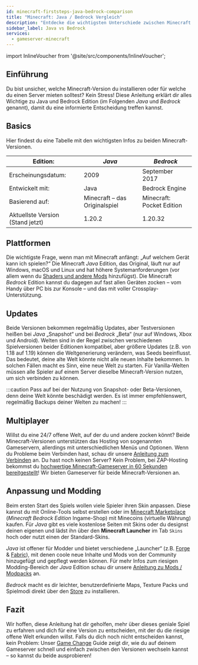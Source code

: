 ```yaml
---
id: minecraft-firststeps-java-bedrock-comparison
title: "Minecraft: Java / Bedrock Vergleich"
description: "Entdecke die wichtigsten Unterschiede zwischen Minecraft Java und Bedrock Edition, um die beste Version für dein Gaming-Erlebnis zu wählen → Jetzt mehr erfahren"
sidebar_label: Java vs Bedrock
services:
  - gameserver-minecraft
---
```


import InlineVoucher from '@site/src/components/InlineVoucher';

## Einführung

Du bist unsicher, welche Minecraft-Version du installieren oder für welche du einen Server mieten solltest? Kein Stress! Diese Anleitung erklärt dir alles Wichtige zu Java und Bedrock Edition (im Folgenden *Java* und *Bedrock* genannt), damit du eine informierte Entscheidung treffen kannst.

<InlineVoucher />

## Basics

Hier findest du eine Tabelle mit den wichtigsten Infos zu beiden Minecraft-Versionen.

| Edition:                       | *Java*                        | *Bedrock*                 |
| ------------------------------ | ----------------------------- | ------------------------- |
| Erscheinungsdatum:             | 2009                          | September 2017            |
| Entwickelt mit:                | Java                          | Bedrock Engine            |
| Basierend auf:                 | Minecraft – das Originalspiel | Minecraft: Pocket Edition |
| Aktuellste Version (Stand jetzt) | 1.20.2                        | 1.20.32                   |

## Plattformen

Die wichtigste Frage, wenn man mit Minecraft anfängt: „Auf welchem Gerät kann ich spielen?“ Die Minecraft *Java* Edition, das Original, läuft nur auf Windows, macOS und Linux und hat höhere Systemanforderungen (vor allem wenn du [Shaders und andere Mods](#customization-and-modding) hinzufügst). Die Minecraft *Bedrock* Edition kannst du dagegen auf fast allen Geräten zocken – vom Handy über PC bis zur Konsole – und das mit voller Crossplay-Unterstützung.

## Updates

Beide Versionen bekommen regelmäßig Updates, aber Testversionen heißen bei *Java* „Snapshot“ und bei *Bedrock* „Beta“ (nur auf Windows, Xbox und Android). Welten sind in der Regel zwischen verschiedenen Spielversionen beider Editionen kompatibel, aber größere Updates (z.B. von 1.18 auf 1.19) können die Weltgenerierung verändern, was Seeds beeinflusst. Das bedeutet, deine alte Welt könnte nicht alle neuen Inhalte bekommen. In solchen Fällen macht es Sinn, eine neue Welt zu starten. Für Vanilla-Welten müssen alle Spieler auf einem Server dieselbe Minecraft-Version nutzen, um sich verbinden zu können.

:::caution 
Pass auf bei der Nutzung von Snapshot- oder Beta-Versionen, denn deine Welt könnte beschädigt werden. Es ist immer empfehlenswert, regelmäßig Backups deiner Welten zu machen!
:::

## Multiplayer

Willst du eine 24/7 offene Welt, auf der du und andere zocken könnt? Beide Minecraft-Versionen unterstützen das Hosting von sogenannten Gameservern, allerdings mit unterschiedlichen Menüs und Optionen. Wenn du Probleme beim Verbinden hast, schau dir unsere [Anleitung zum Verbinden](minecraft-firststeps-connect.md) an. Du hast noch keinen Server? Kein Problem, bei ZAP-Hosting bekommst du [hochwertige Minecraft-Gameserver in 60 Sekunden bereitgestellt](https://zap-hosting.com/en/minecraft-server-hosting/)! Wir bieten Gameserver für beide Minecraft-Versionen an.

## Anpassung und Modding

Beim ersten Start des Spiels wollen viele Spieler ihren Skin anpassen. Diese kannst du mit Online-Tools selbst erstellen oder im [Minecraft Marketplace](https://www.minecraft.net/en-us/marketplace) (*Minecraft Bedrock Edition* Ingame-Shop) mit Minecoins (virtuelle Währung) kaufen. Für *Java* gibt es viele kostenlose Seiten mit Skins oder du designst deinen eigenen und lädst ihn über den **Minecraft Launcher** im Tab `Skins` hoch oder nutzt einen der Standard-Skins.

*Java* ist offener für Modder und bietet verschiedene „Launcher“ (z.B. [Forge](https://files.minecraftforge.net/net/minecraftforge/forge/) & [Fabric](https://fabricmc.net/use/installer/)), mit denen coole neue Inhalte und Mods von der Community hinzugefügt und gepflegt werden können. Für mehr Infos zum riesigen Modding-Bereich der *Java* Edition schau dir unsere [Anleitung zu Mods / Modpacks](minecraft-forge-fabric-add-mods-modpacks.md) an.

*Bedrock* macht es dir leichter, benutzerdefinierte Maps, Texture Packs und Spielmodi direkt über den [Store](https://www.minecraft.net/en-us/catalog) zu installieren.

## Fazit

Wir hoffen, diese Anleitung hat dir geholfen, mehr über dieses geniale Spiel zu erfahren und dich für eine Version zu entscheiden, mit der du die riesige offene Welt erkunden willst. Falls du dich noch nicht entscheiden kannst, kein Problem: Unser [Game Change](gameserver-gameswitch.md) Guide zeigt dir, wie du auf deinem Gameserver schnell und einfach zwischen den Versionen wechseln kannst – so kannst du beide ausprobieren!

<InlineVoucher />